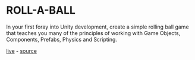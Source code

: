 # ROLL-A-BALL
In your first foray into Unity development, create a simple rolling ball game that teaches you many of the principles of working with Game Objects, Components, Prefabs, Physics and Scripting.

[live](https://28a979bf21f8679dafefa32d687ebf0ee91eb97c.googledrive.com/host/0B9tvgAcG7mVbdzB6U1FsbzBiQ0k/official/roll-a-ball/roll-a-ball.html) - [source](http://unity3d.com/learn/tutorials/projects/roll-a-ball)

